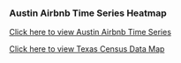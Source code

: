 ### Austin Airbnb Time Series Heatmap

[Click here to view Austin Airbnb Time Series](https://kentroth.github.io/airbnb/Austin_Airbnb_time_series_heatmap.html)

[Click here to view Texas Census Data Map](https://kentroth.github.io/airbnb/texas_census_data.html)
